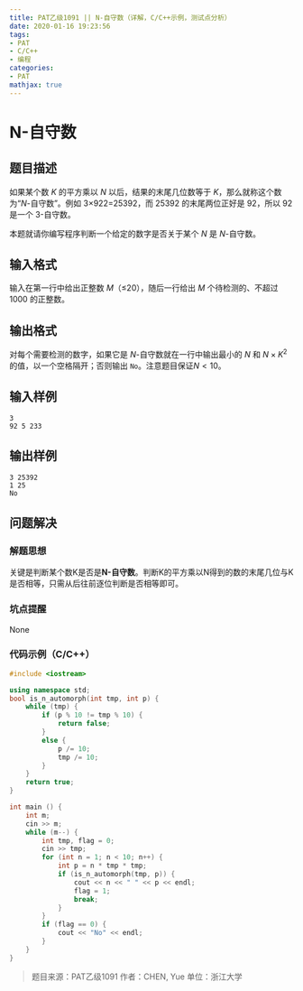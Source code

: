 ```yaml
---
title: PAT乙级1091 || N-自守数（详解，C/C++示例，测试点分析）
date: 2020-01-16 19:23:56
tags:
- PAT
- C/C++
- 编程
categories:
- PAT
mathjax: true
---
```


# **N-自守数**
## **题目描述**
如果某个数 *K* 的平方乘以 *N* 以后，结果的末尾几位数等于 *K*，那么就称这个数为“*N*-自守数”。例如 3×922=25392，而 25392 的末尾两位正好是 92，所以 92 是一个 3-自守数。

本题就请你编写程序判断一个给定的数字是否关于某个 *N* 是 *N*-自守数。

## **输入格式**
输入在第一行中给出正整数 *M*（≤20），随后一行给出 *M* 个待检测的、不超过 1000 的正整数。

## **输出格式**

对每个需要检测的数字，如果它是 *N*-自守数就在一行中输出最小的 $N$ 和 $N \times K^2$ 的值，以一个空格隔开；否则输出 `No`。注意题目保证$N<10$。

## **输入样例**
```null
3
92 5 233
```
## **输出样例**
```null
3 25392
1 25
No
```

## 问题解决
### 解题思想
关键是判断某个数K是否是**N-自守数**。判断K的平方乘以N得到的数的末尾几位与K是否相等，只需从后往前逐位判断是否相等即可。

### 坑点提醒

None

### 代码示例（C/C++）

```cpp
#include <iostream>

using namespace std;
bool is_n_automorph(int tmp, int p) {
    while (tmp) {
        if (p % 10 != tmp % 10) {
            return false;
        }
        else {
            p /= 10;
            tmp /= 10;
        }
    }
    return true;
}

int main () {
    int m;
    cin >> m;
    while (m--) {
        int tmp, flag = 0;
        cin >> tmp;
        for (int n = 1; n < 10; n++) {
            int p = n * tmp * tmp;
            if (is_n_automorph(tmp, p)) {
                cout << n << " " << p << endl;
                flag = 1;
                break;
            }
        }
        if (flag == 0) {
            cout << "No" << endl;
        }
    }
}
```
>题目来源：PAT乙级1091
>作者：CHEN, Yue
>单位：浙江大学